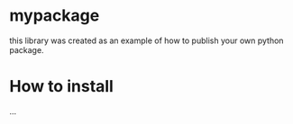 # mypackage
this library was created as an example of how to publish your own python package.

# How to install
...
